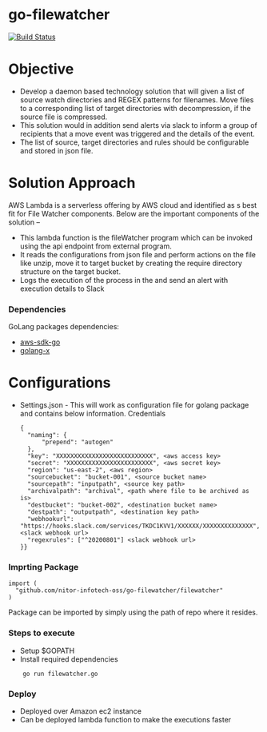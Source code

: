 # go-filewatcher

[![Build Status](https://travis-ci.org/joemccann/dillinger.svg?branch=master)](https://travis-ci.org/joemccann/dillinger)

# Objective

- Develop a daemon based technology solution that will given a list of source watch directories and REGEX patterns for filenames.  Move files to a corresponding list of target directories with decompression, if the source file is compressed.
- This solution would in addition send alerts via slack to inform a group of recipients that a move event was triggered and the details of the event.  
- The list of source, target directories and rules should be configurable and stored in json file.

# Solution Approach
AWS Lambda is a serverless offering by AWS cloud and identified as s best fit for File Watcher components.
Below are the important components of the solution –
- This lambda function is the fileWatcher program which can be invoked using the api endpoint from external program.
- It reads the configurations from json file and perform actions on the file like unzip, move it to target bucket by creating the require directory structure on the target bucket.
- Logs the execution of the process in the and send an alert with execution details to Slack

### Dependencies

GoLang packages dependencies:
* [aws-sdk-go](https://github.com/aws/aws-sdk-go)
* [golang-x](https://golang.org/x/sync)

# Configurations

  - Settings.json - This will work as configuration file for golang package and contains below information.
    Credentials

        {
          "naming": {
              "prepend": "autogen"
          },
          "key": "XXXXXXXXXXXXXXXXXXXXXXXXXXX", <aws access key>
          "secret": "XXXXXXXXXXXXXXXXXXXXXXXX", <aws secret key>
          "region": "us-east-2", <aws region>
          "sourcebucket": "bucket-001", <source bucket name>
          "sourcepath": "inputpath", <source key path>
          "archivalpath": "archival", <path where file to be archived as is>
          "destbucket": "bucket-002", <destination bucket name>
          "destpath": "outputpath", <destination key path>
          "webhookurl": "https://hooks.slack.com/services/TKDC1KVV1/XXXXXX/XXXXXXXXXXXXXX", <slack webhook url>
          "regexrules": ["^20200801"] <slack webhook url>
        }}

### Imprting Package
```
import (
  "github.com/nitor-infotech-oss/go-filewatcher/filewatcher"
)
```

Package can be imported by simply using the path of repo where it resides.

### Steps to execute
- Setup $GOPATH
- Install required dependencies
```
    go run filewatcher.go
```

### Deploy
- Deployed over Amazon ec2 instance
- Can be deployed lambda function to make the executions faster
